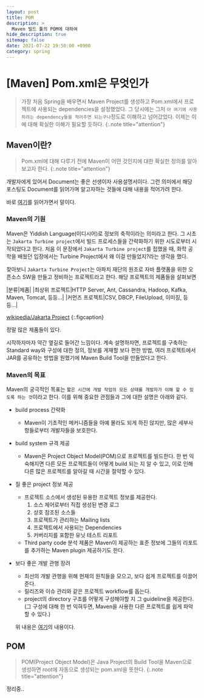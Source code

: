 ```yaml
---
layout: post
title: POM
description: >
  Maven 빌드 툴의 POM에 대하여
hide_description: true
sitemap: false
date: 2021-07-22 19:50:00 +0900
category: spring
---
```


# [Maven] Pom.xml은 무엇인가

> 가장 처음 Spring을 배우면서 Maven Project를 생성하고 Pom.xml에서 프로젝트에 사용되는 dependencies을 설정했었다. 그 당시에는 그저 `아 여기에 사용하려는 dependency들을 적어주면 되는구나`정도로 이해하고 넘어갔었다. 이제는 이에 대해 확실한 이해가 필요할 듯하다.
{:.note title="attention"}

## Maven이란?

> Pom.xml에 대해 다루기 전에 Maven이 어떤 것인지에 대한 확실한 정의를 알아보고자 한다.
{:.note title="attention"}

개발자에게 있어서 Document는 좋은 선생이자 사용설명서이다. 그런 의미에서 해당 포스팅도 Document를 읽어가며 알고자하는 것들에 대해 내용을 적어가려 한다.

바로 [여기](https://maven.apache.org/index.html)를 읽어가면서 말이다.

### Maven의 기원

Maven은 Yiddish Language(이디시어)로 정보의 축적이라는 의미라고 한다. 그 시초는 `Jakarta Turbine project`에서 빌드 프로세스들을 간략화하기 위한 시도로부터 시작되었다고 한다. 처음 이 문장에서 `Jakarta Turbine project`를 접했을 때, 화학 공학을 배웠던 입장에서는 Turbine Project에서 왜 이걸 만들었지?라는 생각을 했다.  

찾아보니 `Jakarta Turbine Project`는 아파치 재단의 원조로 자바 플랫폼을 위한 오픈소스 SW을 만들고 정비하는 프로젝트라고 한다. 해당 프로젝트의 제품들을 살펴보면

|분류|제품|
|최상위 프로젝트|HTTP Server, Ant, Cassandra, Hadoop, Kafka, Maven, Tomcat, 등등...|
|커먼즈 프로젝트|CSV, DBCP, FileUpload, 이미징, 등등...|

[wikipedia/Jakarta Project](https://ko.wikipedia.org/wiki/%EC%9E%90%EC%B9%B4%EB%A5%B4%ED%83%80_%ED%94%84%EB%A1%9C%EC%A0%9D%ED%8A%B8)
{:.figcaption}

정말 많은 제품들이 있다.

시작하자마자 약간 옆길로 들어간 느낌이다. 계속 설명하자면, 프로젝트를 구축하는 Standard way와 구성에 대한 정의, 정보를 게재할 보다 편한 방법, 여러 프로젝트에서 JAR를 공유하는 방법을 원했기에 Maven Build Tool을 만들었다고 한다.

### Maven의 목표

Maven의 궁극적인 목표는 `짧은 시간에 개발 작업의 모든 상태를 개발자가 이해 할 수 있도록 하는 것`이라고 한다. 이를 위해 중요한 관점들과 그에 대한 설명은 아래와 같다.

* build process 간략화
  - Maven이 기초적인 메커니즘들을 아예 몰라도 되게 하진 않지만, 많은 세부사항들로부터 개발자들을 보호한다.
* build system 규격 제공
  - Maven은 Project Object Model(POM)으로 프로젝트를 빌드한다. 한 번 익숙해지면 다른 모든 프로젝트들이 어떻게 build 되는 지 알 수 있고, 이로 인해 다른 많은 프로젝트를 알아갈 때 시간을 절약할 수 있다.
* 질 좋은 project 정보 제공
  - 프로젝트 소스에서 생성된 유용한 프로젝트 정보를 제공한다.
    1. 소스 제어로부터 직접 생성된 변경 로그
    2. 상호 참조된 소스들
    3. 프로젝트가 관리하는 Mailing lists
    4. 프로젝트에서 사용되는 Dependencies
    5. 커버리지를 포함한 유닛 테스트 리포트
  - Third party code 분석 제품은 Maven이 제공하는 표준 정보에 그들의 리포트를 추가하는 Maven plugin 제공하기도 한다.
* 보다 좋은 개발 관행 장려
  - 최선의 개발 관행을 위해 현재의 원칙들을 모으고, 보다 쉽게 프로젝트를 이끌어준다.
  - 릴리즈와 이슈 관리와 같은 프로젝트 workflow를 돕는다.
  - project의 directory 구조를 어떻게 구성해야할 지 그 guideline을 제공한다.(그 구성에 대해 한 번 익혀두면, Maven을 사용한 다른 프로젝트를 쉽게 파악할 수 있다.)

  위 내용은 [여기](https://maven.apache.org/what-is-maven.html)의 내용이다.


## POM

> POM(Project Object Model)은 Java Project의 Build Tool을 Maven으로 생성하면 root에 자동으로 생성되는 pom.xml을 뜻한다.
{:.note title="attention"}

정리중..